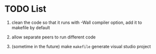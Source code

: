 # TODO List

1. clean the code so that it runs with -Wall compiler option, add it to makefile by default

1. allow separate peers to run different code

1. (sometime in the future) make `makefile` generate visual studio project
